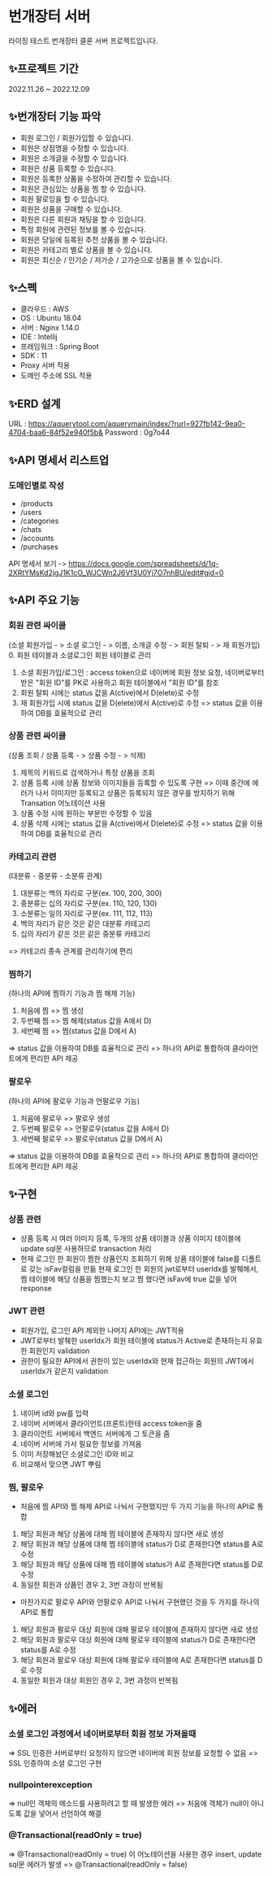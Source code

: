 # 번개장터 서버
라이징 테스트 번개장터 클론 서버 프로젝트입니다.

## ✨프로젝트 기간
2022.11.26 ~ 2022.12.09

## ✨번개장터 기능 파악
- 회원 로그인 / 회원가입할 수 있습니다.
- 회원은 상점명을 수정할 수 있습니다.
- 회원은 소개글을 수정할 수 있습니다.
- 회원은 상품 등록할 수 있습니다.
- 회원은 등록한 상품을 수정하여 관리할 수 있습니다.
- 회원은 관심있는 상품을 찜 할 수 있습니다.
- 회원 팔로잉을 할 수 있습니다.
- 회원은 상품을 구매할 수 있습니다.
- 회원은 다른 회원과 채팅을 할 수 있습니다.
- 특정 회원에 관련된 정보를 볼 수 있습니다.
- 회원은 당일에 등록된 추천 상품을 볼 수 있습니다.
- 회원은 카테고리 별로 상품을 볼 수 있습니다.
- 회원은 최신순 / 인기순 / 저가순 / 고가순으로 상품을 볼 수 있습니다.

## ✨스펙
- 클라우드 : AWS
- OS : Ubuntu 18.04
- 서버 : Nginx 1.14.0
- IDE : Intellij
- 프레임워크 : Spring Boot
- SDK : 11
- Proxy 서버 적용
- 도메인 주소에 SSL 적용

## ✨ERD 설계
URL : https://aquerytool.com/aquerymain/index/?rurl=927fb142-9ea0-4704-baa6-84f52e940f5b&
Password : 0g7o44

## ✨API 명세서 리스트업
### 도메인별로 작성
- /products
- /users
- /categories
- /chats
- /accounts
- /purchases

API 명세서 보기
-> https://docs.google.com/spreadsheets/d/1q-2XRtYMsKd2jgJ1K1cO_WJCWn2J6Vf3U0Yj7O7nhBU/edit#gid=0

## ✨API 주요 기능
### 회원 관련 싸이클
(소셜 회원가입 - > 소셜 로그인 - > 이름, 소개글 수정 - > 회원 탈퇴 - > 재 회원가입)
0. 회원 테이블과 소셜로그인 회원 테이블로 관리
1. 소셜 회원가입/로그인 : access token으로 네이버에 회원 정보 요청, 네이버로부터 받은 "회원 ID"를 PK로 사용하고 회원 테이블에서 "회원 ID"를 참조
2. 회원 탈퇴 시에는 status 값을 A(ctive)에서 D(elete)로 수정
3. 재 회원가입 시에 status 값을 D(elete)에서 A(ctive)로 수정 => status 값을 이용하여 DB를 효율적으로 관리

### 상품 관련 싸이클
(상품 조회 / 상품 등록 - > 상품 수정 - > 삭제)
1. 제목의 키워드로 검색하거나 특정 상품을 조회
2. 상품 등록 시에 상품 정보와 이미지들을 등록할 수 있도록 구현 => 이때 중간에 에러가 나서 이미지만 등록되고 상품은 등록되지 않은 경우를 방지하기 위해 Transation 어노테이션 사용
3. 상품 수정 시에 원하는 부분만 수정할 수 있음
4. 상품 삭제 시에는 status 값을 A(ctive)에서 D(elete)로 수정 => status 값을 이용하여 DB를 효율적으로 관리

### 카테고리 관련
(대분류 - 중분류 - 소분류 관계)
1. 대분류는 백의 자리로 구분(ex. 100, 200, 300)
2. 중분류는 십의 자리로 구분(ex. 110, 120, 130)
3. 소분류는 일의 자리로 구분(ex. 111, 112, 113)
4. 백의 자리가 같은 것은 같은 대분류 카테고리
5. 십의 자리가 같은 것은 같은 중분류 카테고리

=> 카테고리 종속 관계를 관리하기에 편리 

### 찜하기
(하나의 API에 찜하기 기능과 찜 해제 기능)
1. 처음에 찜 => 찜 생성
2. 두번째 찜 => 찜 해제(status 값을 A에서 D)
3. 세번째 찜 => 찜(status 값을 D에서 A)

=> status 값을 이용하여 DB를 효율적으로 관리
=> 하나의 API로 통합하여 클라이언트에게 편리한 API 제공

### 팔로우
(하나의 API에 팔로우 기능과 언팔로우 기능) 
1. 처음에 팔로우 => 팔로우 생성
2. 두번째 팔로우 => 언팔로우(status 값을 A에서 D)
3. 세번째 팔로우 => 팔로우(status 값을 D에서 A)

=> status 값을 이용하여 DB를 효율적으로 관리
=> 하나의 API로 통합하여 클라이언트에게 편리한 API 제공

## ✨구현
### 상품 관련
- 상품 등록 시 여러 이미지 등록, 두개의 상품 테이블과 상품 이미지 테이블에 update sql문 사용하므로 transaction 처리
- 현재 로그인 한 회원이 찜한 상품인지 조회하기 위해 상품 테이블에 false를 디폴트로 갖는 isFav컬럼을 만듦
현재 로그인 한 회원의 jwt로부터 userIdx를 발췌해서, 찜 테이블에 해당 상품을 찜했는지 보고 찜 했다면 isFav에 true 값을 넣어 response

### JWT 관련
- 회원가입, 로그인 API 제외한 나머지 API에는 JWT적용
- JWT로부터 발췌한 userIdx가 회원 테이블에 status가 Active로 존재하는지 유효한 회원인지 validation
- 권한이 필요한 API에서 권한이 있는 userIdx와 현재 접근하는 회원의 JWT에서 userIdx가 같은지 validation

### 소셜 로그인
1. 네이버 id와 pw를 입력
2. 네이버 서버에서 클라이언트(프론트)한테 access token을 줌
3. 클라이언트 서버에서 백엔드 서버에게 그 토큰을 줌
4. 네이버 서버에 가서 필요한 정보를 가져옴
5. 이미 저장해놨던 소셜로그인 ID와 비교
6. 비교해서 맞으면 JWT 뿌림

### 찜, 팔로우
- 처음에 찜 API와 찜 해제 API로 나눠서 구현했지만 두 가지 기능을 하나의 API로 통합
1. 해당 회원과 해당 상품에 대해 찜 테이블에 존재하지 않다면 새로 생성
2. 해당 회원과 해당 상품에 대해 찜 테이블에 status가 D로 존재한다면 status를 A로 수정
3. 해당 회원과 해당 상품에 대해 찜 테이블에 status가 A로 존재한다면 status를 D로 수정
4. 동일한 회원과 상품인 경우 2, 3번 과정이 반복됨

- 마찬가지로 팔로우 API와 언팔로우 API로 나눠서 구현했던 것을 두 가지를 하나의 API로 통합
1. 해당 회원과 팔로우 대상 회원에 대해 팔로우 테이블에 존재하지 않다면 새로 생성
2. 해당 회원과 팔로우 대상 회원에 대해 팔로우 테이블에 status가 D로 존재한다면 status를 A로 수정
3. 해당 회원과 팔로우 대상 회원에 대해 팔로우 테이블에 A로 존재한다면 status를 D로 수정
4. 동일한 회원과 대상 회원인 경우 2, 3번 과정이 반복됨

## ✨에러
### 소셜 로그인 과정에서 네이버로부터 회원 정보 가져올때
=> SSL 인증한 서버로부터 요청하지 않으면 네이버에 회원 정보를 요청할 수 없음
=> SSL 인증하여 소셜 로그인 구현

### nullpointerexception
=> null인 객체의 메소드를 사용하려고 할 때 발생한 에러
=> 처음에 객체가 null이 아니도록 값을 넣어서 선언하여 해결

### @Transactional(readOnly = true)
=> @Transactional(readOnly = true) 이 어노테이션을 사용한 경우 insert, update sql문 에러가 발생
=> @Transactional(readOnly = false)


